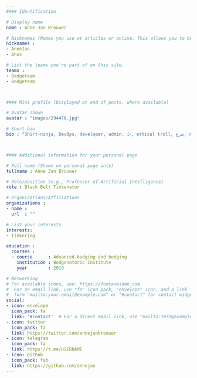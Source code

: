 ```yaml
---
#### Identification

# Display name
name : Anne Jan Brouwer

# Nicknames (Names you use at articles or online. This allows you to be linked at articles.)
nicknames :
- AnneJan
- Anus

# List the teams you're part of on this site.
teams :
- Badgeteam
- Bodgeteam



#### Mini profile (Displayed at end of posts, where available)

# Avatar shown
avatar : "images/294470.jpg"

# Short bio
bio : "Shirt-ninja, DevOps, developer, admin, シ, ethical troll, شرج, retweetcanon!"



#### Additional information for your personal page

# Full name (Shown on personal page only)
fullname : Anne Jan Brouwer

# Role/position (e.g., Professor of Artificial Intelligence)
role : Black Belt Tinkenator

# Organizations/Affiliations
organizations :
- name :
  url  : ""

# List your interests
interests:
- Tinkering

education :
  courses :
  - course      : Advanced badging and bodging
    institution : Bodgenatoric Institute
    year        : 2019

# Networking
# For available icons, see: https://fontawesome.com
#  For an email link, use "fa" icon pack, "envelope" icon, and a link in the
#  form "mailto:your-email@example.com" or "#contact" for contact widget.
social:
- icon: envelope
  icon_pack: fa
  link: '#contact'  # For a direct email link, use "mailto:test@example.org".
- icon: twitter
  icon_pack: fa
  link: https://twitter.com/annejanbrouwer
- icon: telegram
  icon_pack: fa
  link: https://t.me/USERNAME
- icon: github
  icon_pack: fab
  link: https://github.com/annejan
---
```

